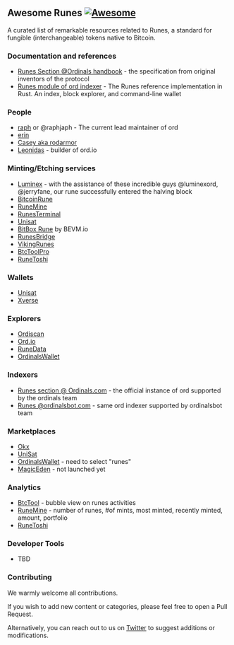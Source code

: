 ## Awesome Runes [![Awesome](https://cdn.rawgit.com/sindresorhus/awesome/d7305f38d29fed78fa85652e3a63e154dd8e8829/media/badge.svg)](https://github.com/jade98-io/awesome-runes)

A curated list of remarkable resources related to Runes, a standard for fungible (interchangeable) tokens native to Bitcoin.

### Documentation and references

* [Runes Section @Ordinals handbook](https://docs.ordinals.com/runes.html) - the specification from original inventors of the protocol
* [Runes module of ord indexer](https://github.com/ordinals/ord/blob/master/src/runes.rs) - The Runes reference implementation in Rust. An index, block explorer, and command-line wallet

### People

* [raph](https://twitter.com/raphjaph) or @raphjaph - The current lead maintainer of ord
* [erin](https://twitter.com/realizingerin)
* [Casey aka rodarmor](https://twitter.com/rodarmor)
* [Leonidas](https://twitter.com/LeonidasNFT) - builder of ord.io

### Minting/Etching services

* [Luminex](https://luminex.io/runes/mint) - with the assistance of these incredible guys @luminexord, @jerryfane,  our rune successfully entered the halving block
* [BitcoinRune](https://www.runebtc.xyz/runes)
* [RuneMine](https://app.runemine.com/etch)
* [RunesTerminal](https://etch.runesterminal.io/)
* [Unisat](https://unisat.io/runes/inscribe)
* [BitBox Rune](https://bitbox-runes.bevm.io/rune) by BEVM.io
* [RunesBridge](https://runes.runesbridge.xyz/)
* [VikingRunes](https://vikingrunes.io/runesPump)
* [BtcToolPro](https://www.btctool.pro/runes)
* [RuneToshi](https://runetoshi.com/etch)


### Wallets

* [Unisat](https://unisat.io/download)
* [Xverse](https://www.xverse.app/)


### Explorers

* [Ordiscan](https://ordiscan.com/runes)
* [Ord.io](https://www.ord.io/runes)
* [RuneData](https://runedata.io/)
* [OrdinalsWallet](https://ordinalswallet.com/)

### Indexers

* [Runes section @ Ordinals.com](https://ordinals.com/runes) - the official instance of ord supported by the ordinals team
* [Runes @ordinalsbot.com](https://explorer.ordinalsbot.com/runes) - same ord indexer supported by ordinalsbot team

### Marketplaces

* [Okx](https://www.okx.com/ru/web3/marketplace/runes)
* [UniSat](https://unisat.io/runes/market)
* [OrdinalsWallet](https://ordinalswallet.com/collect?c=rune-&s=VolumeWeekDesc) - need to select "runes"
* [MagicEden](https://magiceden.io/ordinals/runes) - not launched yet

### Analytics

* [BtcTool](https://www.btctool.pro/hot-mint) - bubble view on runes activities
* [RuneMine](https://app.runemine.com/rune) - number of runes, #of mints, most minted, recently minted, amount, portfolio
* [RuneToshi](https://runetoshi.com/analytics)

### Developer Tools

* TBD

### Contributing

We warmly welcome all contributions.

If you wish to add new content or categories, please feel free to open a Pull Request.

Alternatively, you can reach out to us on [Twitter](https://x.com/jade_ordinals) to suggest additions or modifications.

